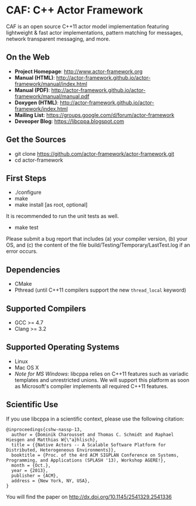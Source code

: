 CAF: C++ Actor Framework
========================

CAF is an open source C++11 actor model implementation featuring
lightweight & fast actor implementations, pattern matching for messages,
network transparent messaging, and more.


On the Web
----------

* __Project Homepage__: http://www.actor-framework.org
* __Manual (HTML)__: http://actor-framework.github.io/actor-framework/manual/index.html
* __Manual (PDF)__: http://actor-framework.github.io/actor-framework/manual/manual.pdf
* __Doxygen (HTML)__: http://actor-framework.github.io/actor-framework/index.html
* __Mailing List__: https://groups.google.com/d/forum/actor-framework
* __Deveoper Blog__: https://libcppa.blogspot.com


Get the Sources
---------------

* git clone https://github.com/actor-framework/actor-framework.git
* cd actor-framework


First Steps
-----------

* ./configure
* make
* make install [as root, optional]

It is recommended to run the unit tests as well.

* make test

Please submit a bug report that includes (a) your compiler version, (b) your OS,
and (c) the content of the file build/Testing/Temporary/LastTest.log
if an error occurs.


Dependencies
------------

* CMake
* Pthread (until C++11 compilers support the new `thread_local` keyword)


Supported Compilers
-------------------

* GCC >= 4.7
* Clang >= 3.2


Supported Operating Systems
---------------------------

* Linux
* Mac OS X
* *Note for MS Windows*: libcppa relies on C++11 features such as variadic templates and unrestricted unions. We will support this platform as soon as Microsoft's compiler implements all required C++11 features.


Scientific Use
--------------

If you use libcppa in a scientific context, please use the following citation:

```
@inproceedings{cshw-nassp-13,
  author = {Dominik Charousset and Thomas C. Schmidt and Raphael Hiesgen and Matthias W{\"a}hlisch},
  title = {{Native Actors -- A Scalable Software Platform for Distributed, Heterogeneous Environments}},
  booktitle = {Proc. of the 4rd ACM SIGPLAN Conference on Systems, Programming, and Applications (SPLASH '13), Workshop AGERE!},
  month = {Oct.},
  year = {2013},
  publisher = {ACM},
  address = {New York, NY, USA},
}
```

You will find the paper on http://dx.doi.org/10.1145/2541329.2541336
